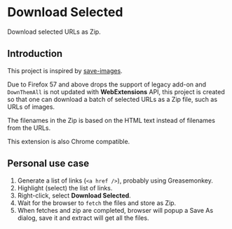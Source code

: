 # Download Selected

Download selected URLs as Zip.

## Introduction

This project is inspired by [save-images](https://github.com/belaviyo/save-images).

Due to Firefox 57 and above drops the support of legacy add-on and `DownThemAll` is not updated with **WebExtensions** API, 
this project is created so that one can download a batch of selected URLs as a Zip file, such as URLs of images.

The filenames in the Zip is based on the HTML text instead of filenames from the URLs.

This extension is also Chrome compatible.

## Personal use case

1. Generate a list of links (`<a href />`), probably using Greasemonkey.
2. Highlight (select) the list of links.
3. Right-click, select **Download Selected**.
4. Wait for the browser to `fetch` the files and store as Zip.
5. When fetches and zip are completed, browser will popup a Save As dialog, save it and extract will get all the files.
